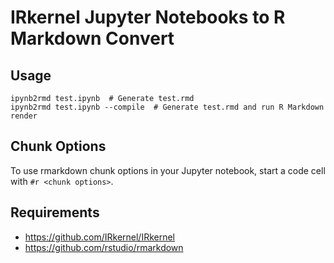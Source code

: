 # IRkernel Jupyter Notebooks to R Markdown Convert

## Usage
```
ipynb2rmd test.ipynb  # Generate test.rmd
ipynb2rmd test.ipynb --compile  # Generate test.rmd and run R Markdown render
```

## Chunk Options
To use rmarkdown chunk options in your Jupyter notebook, start a code cell with `#r <chunk options>`.

## Requirements
* https://github.com/IRkernel/IRkernel
* https://github.com/rstudio/rmarkdown
